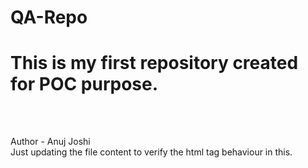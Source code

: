 # QA-Repo
<h1>This is my first repository created for POC purpose.</h1>
<br>
<h2></h2>Author - Anuj Joshi</h2>
<br>
<pera>Just updating the file content to verify the html tag behaviour in this. </pera>
